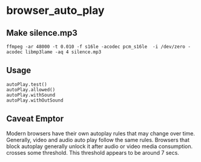 # browser_auto_play


## Make silence.mp3

```ffmpeg -ar 48000 -t 0.010 -f s16le -acodec pcm_s16le  -i /dev/zero -acodec libmp3lame -aq 4 silence.mp3```


## Usage

```autoPlay = new AutoPlay('silence.mp3')
autoPlay.test()
autoPlay.allowed()
autoPlay.withSound
autoPlay.withOutSound
```

## Caveat Emptor

Modern browsers have their own autoplay rules that may change over time.
Generally, video and audio auto play follow the same rules.
Browsers that block autoplay generally unlock it after  audio or video media consumption. crosses some threshold.
This threshold appears to be around 7 secs.
